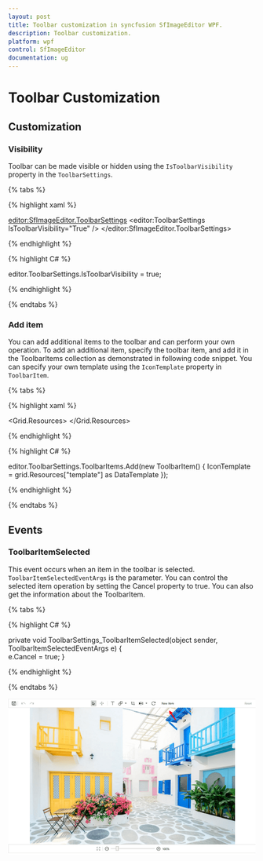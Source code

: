 ```yaml
---
layout: post
title: Toolbar customization in syncfusion SfImageEditor WPF.
description: Toolbar customization.
platform: wpf
control: SfImageEditor
documentation: ug
---
```


# Toolbar Customization

## Customization

### Visibility

Toolbar can be made visible or hidden using the `IsToolbarVisibility` property in the `ToolbarSettings`.

{% tabs %} 

{% highlight xaml %} 

  <editor:SfImageEditor.ToolbarSettings>
        <editor:ToolbarSettings IsToolbarVisibility="True" />
  </editor:SfImageEditor.ToolbarSettings>

{% endhighlight %}

{% highlight C# %} 

editor.ToolbarSettings.IsToolbarVisibility = true;

{% endhighlight %}

{% endtabs %} 

### Add item

You can add additional items to the toolbar and can perform your own operation. To add an additional item, specify the toolbar item, and add it in the ToolbarItems collection as demonstrated in following code snippet. You can specify your own template using the `IconTemplate` property in `ToolbarItem`.

{% tabs %} 

{% highlight xaml %} 

  <Grid.Resources>
            <DataTemplate x:Key="template">
                <TextBlock Text="New Item"></TextBlock>
            </DataTemplate>
  </Grid.Resources>

{% endhighlight %}

{% highlight C# %} 

editor.ToolbarSettings.ToolbarItems.Add(new ToolbarItem() { IconTemplate = grid.Resources["template"] as DataTemplate });

{% endhighlight %}

{% endtabs %} 

## Events

### ToolbarItemSelected

This event occurs when an item in the toolbar is selected. `ToolbarItemSelectedEventArgs` is the parameter. You can control the selected item operation by setting the Cancel property to true. You can also get the information about the ToolbarItem.

{% tabs %} 

{% highlight C# %} 

  private void ToolbarSettings_ToolbarItemSelected(object sender, ToolbarItemSelectedEventArgs e)
        {          
           e.Cancel = true;
        }

{% endhighlight %}

{% endtabs %} 

![ImageEditor](Images/ToolbarCustomization.png) 
